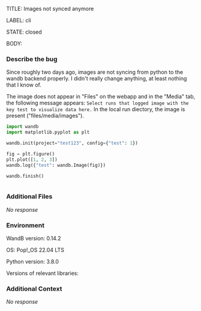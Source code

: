 TITLE:
Images not synced anymore

LABEL:
cli

STATE:
closed

BODY:
### Describe the bug

<!--- Description of the issue below  -->

Since roughly two days ago, images are not syncing from python to the wandb backend properly. I didn't really change anything, at least nothing that I know of.

The image does not appear in "Files" on the webapp and in the "Media" tab, the following message appears:
`Select runs that logged image with the key test to visualize data here.`
In the local run diectory, the image is present ("files/media/images").

<!--- A minimal code snippet between the quotes below  -->
```python
import wandb
import matplotlib.pyplot as plt

wandb.init(project="test123", config={"test": 1})

fig = plt.figure()
plt.plot([1, 2, 3])
wandb.log({"test": wandb.Image(fig)})

wandb.finish()
```

<!--- A full traceback of the exception in the quotes below -->
```shell

```


### Additional Files

_No response_

### Environment

WandB version: 0.14.2

OS: Pop!_OS 22.04 LTS

Python version: 3.8.0

Versions of relevant libraries:


### Additional Context

_No response_

